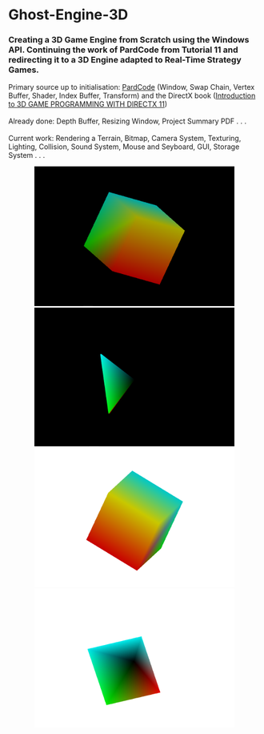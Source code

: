 # Ghost-Engine-3D

### Creating a 3D Game Engine from Scratch using the Windows API. Continuing the work of PardCode from Tutorial 11 and redirecting it to a 3D Engine adapted to Real-Time Strategy Games.

Primary source up to initialisation: [PardCode](https://github.com/PardCode) (Window, Swap Chain, Vertex Buffer, Shader, Index Buffer, Transform) and the DirectX book ([Introduction to 3D GAME PROGRAMMING WITH DIRECTX 11](https://files.xray-engine.org/boox/3d_game_programming_with_DirectX11.pdf))
<br>
<br> 
Already done: Depth Buffer, Resizing Window, Project Summary PDF . . .
<br>
<br>
Current work: Rendering a Terrain, Bitmap, Camera System, Texturing, Lighting, Collision, Sound System, Mouse and Seyboard, GUI, Storage System . . . 
<br>



<p align="center">
  <img src="/Media/Cube_1.PNG" width="400" alt="Cube_1">
  <img src="/Media/Pyramid_1.PNG" width="400" alt="Pyramid_1">
  <img src="/Media/Cube_4.PNG" width="400" alt="Cube_4">
  <img src="/Media/Pyramid_2.PNG" width="400" alt="Pyramid2">
</p>

